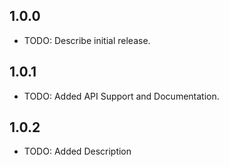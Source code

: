 ## 1.0.0

* TODO: Describe initial release.


## 1.0.1

* TODO: Added API Support and Documentation.

## 1.0.2

* TODO: Added Description